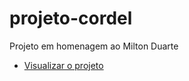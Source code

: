 # projeto-cordel

Projeto em homenagem ao Milton Duarte

<ul>
  <li><a href="https://mmouralmelo.github.io/projeto-cordel/">Visualizar o projeto</a></li>
  
</ul>
